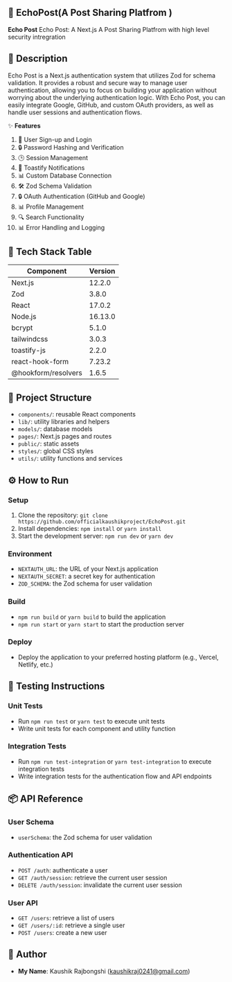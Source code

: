 🚀 EchoPost(A Post Sharing Platfrom )
--------------------------------

**Echo Post**
Echo Post: A Next.js A Post Sharing Platfrom with high level security intregration



📖 Description
--------------

Echo Post is a Next.js authentication system that utilizes Zod for schema validation. It provides a robust and secure way to manage user authentication, allowing you to focus on building your application without worrying about the underlying authentication logic. With Echo Post, you can easily integrate Google, GitHub, and custom OAuth providers, as well as handle user sessions and authentication flows.

✨ **Features**

1. 📝 User Sign-up and Login
2. 🔒 Password Hashing and Verification
3. 🕒 Session Management
4. 🔑 Toastify Notifications
5. 📊 Custom Database Connection
6. 🛠️ Zod Schema Validation
7. 🔒 OAuth Authentication (GitHub and Google)
8. 📊 Profile Management
9. 🔍 Search Functionality
10. 📊 Error Handling and Logging

🧰 Tech Stack Table
--------------------

| Component | Version |
| --- | --- |
| Next.js | 12.2.0 |
| Zod | 3.8.0 |
| React | 17.0.2 |
| Node.js | 16.13.0 |
| bcrypt | 5.1.0 |
| tailwindcss | 3.0.3 |
| toastify-js | 2.2.0 |
| react-hook-form | 7.23.2 |
| @hookform/resolvers | 1.6.5 |

📁 Project Structure
------------------

* `components/`: reusable React components
* `lib/`: utility libraries and helpers
* `models/`: database models
* `pages/`: Next.js pages and routes
* `public/`: static assets
* `styles/`: global CSS styles
* `utils/`: utility functions and services

⚙️ How to Run
-------------

### Setup

1. Clone the repository: `git clone https://github.com/officialkaushikproject/EchoPost.git`
2. Install dependencies: `npm install` or `yarn install`
3. Start the development server: `npm run dev` or `yarn dev`

### Environment

* `NEXTAUTH_URL`: the URL of your Next.js application
* `NEXTAUTH_SECRET`: a secret key for authentication
* `ZOD_SCHEMA`: the Zod schema for user validation

### Build

* `npm run build` or `yarn build` to build the application
* `npm run start` or `yarn start` to start the production server

### Deploy

* Deploy the application to your preferred hosting platform (e.g., Vercel, Netlify, etc.)

🧪 Testing Instructions
-------------------------

### Unit Tests

* Run `npm run test` or `yarn test` to execute unit tests
* Write unit tests for each component and utility function

### Integration Tests

* Run `npm run test-integration` or `yarn test-integration` to execute integration tests
* Write integration tests for the authentication flow and API endpoints



📦 API Reference
----------------

### User Schema

* `userSchema`: the Zod schema for user validation

### Authentication API

* `POST /auth`: authenticate a user
* `GET /auth/session`: retrieve the current user session
* `DELETE /auth/session`: invalidate the current user session

### User API

* `GET /users`: retrieve a list of users
* `GET /users/:id`: retrieve a single user
* `POST /users`: create a new user

👤 Author
---------

* **My Name**: Kaushik Rajbongshi (kaushikraj0241@gmail.com)

